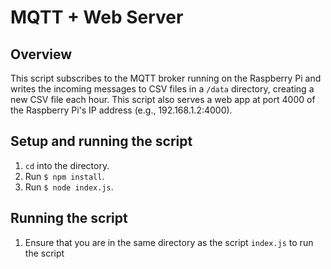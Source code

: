 # MQTT  + Web Server

## Overview
This script subscribes to the MQTT broker running on the Raspberry Pi and writes the incoming messages to CSV files in a `/data` directory, creating a new CSV file each hour. This script also serves a web app at port 4000 of the Raspberry Pi's IP address (e.g., 192.168.1.2:4000).

## Setup and running the script
1. `cd` into the directory.
2. Run `$ npm install`.
3. Run `$ node index.js`.

## Running the script
1. Ensure that you are in the same directory as the script `index.js` to run the script

